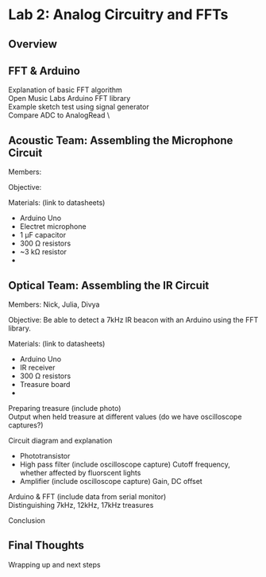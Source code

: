 # Lab 2: Analog Circuitry and FFTs

## Overview

## FFT & Arduino
Explanation of basic FFT algorithm \
Open Music Labs Arduino FFT library \
Example sketch test using signal generator \
Compare ADC to AnalogRead \


## Acoustic Team: Assembling the Microphone Circuit

Members: 

Objective: 

Materials: (link to datasheets) 
- Arduino Uno 
- Electret microphone 
- 1 µF capacitor  
- 300 Ω resistors 
- ~3 kΩ resistor 
- 

## Optical Team: Assembling the IR Circuit

Members: Nick, Julia, Divya

Objective: Be able to detect a 7kHz IR beacon with an Arduino using the FFT library.

Materials: (link to datasheets)
- Arduino Uno
- IR receiver
- 300 Ω resistors
- Treasure board 
- 

Preparing treasure (include photo) \
  Output when held treasure at different values (do we have oscilloscope captures?)

Circuit diagram and explanation
- Phototransistor
- High pass filter (include oscilloscope capture)
 Cutoff frequency, whether affected by fluorscent lights
- Amplifier (include oscilloscope capture)
 Gain, DC offset

Arduino & FFT (include data from serial monitor) \
Distinguishing 7kHz, 12kHz, 17kHz treasures

Conclusion

## Final Thoughts 
Wrapping up and next steps
